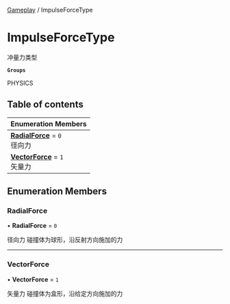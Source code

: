 [Gameplay](../modules/Gameplay.Gameplay.md) / ImpulseForceType

# ImpulseForceType <Badge type="tip" text="Enumeration" /> <Score text="ImpulseForceType" />

冲量力类型

**`Groups`**

PHYSICS

## Table of contents

| Enumeration Members |
| :-----|
| **[RadialForce](Gameplay.ImpulseForceType.md#radialforce)** = ``0`` <br> 径向力|
| **[VectorForce](Gameplay.ImpulseForceType.md#vectorforce)** = ``1`` <br> 矢量力|

## Enumeration Members

### RadialForce <Score text="RadialForce" /> 

• **RadialForce** = ``0``

径向力
碰撞体为球形，沿反射方向施加的力

___

### VectorForce <Score text="VectorForce" /> 

• **VectorForce** = ``1``

矢量力
碰撞体为盒形，沿给定方向施加的力
